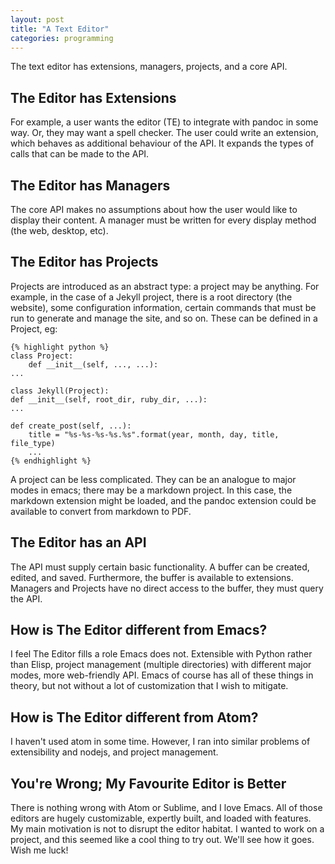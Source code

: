 ```yaml
---
layout: post
title: "A Text Editor"
categories: programming
---
```


The text editor has extensions, managers, projects, and a core API.  

## The Editor has Extensions

For example, a user wants the editor (TE) to integrate with pandoc in some way. Or, they may want a spell checker. The user could write an extension, which behaves as additional behaviour of the API. It expands the types of calls that can be made to the API.  

## The Editor has Managers

The core API makes no assumptions about how the user would like to display their content. A manager must be written for every display method (the web, desktop, etc).  

## The Editor has Projects

Projects are introduced as an abstract type: a project may be anything. For example, in the case of a Jekyll project, there is a root directory (the website), some configuration information, certain commands that must be run to generate and manage the site, and so on. These can be defined in a Project, eg:  

  
    {% highlight python %}
    class Project:
        def __init__(self, ..., ...):
	...
		
    class Jekyll(Project):
	def __init__(self, root_dir, ruby_dir, ...):
	...
		
	def create_post(self, ...):
	    title = "%s-%s-%s-%s.%s".format(year, month, day, title, file_type)
	    ...
    {% endhighlight %}
	
	
A project can be less complicated. They can be an analogue to major modes in emacs; there may be a markdown project. In this case, the markdown extension might be loaded, and the pandoc extension could be available to convert from markdown to PDF.


## The Editor has an API

The API must supply certain basic functionality. A buffer can be created, edited, and saved. Furthermore, the buffer is available to extensions. Managers and Projects have no direct access to the buffer, they must query the API.

## How is The Editor different from Emacs?

I feel The Editor fills a role Emacs does not. Extensible with Python rather than Elisp, project management (multiple directories) with different major modes, more web-friendly API. Emacs of course has all of these things in theory, but not without a lot of customization that I wish to mitigate. 

## How is The Editor different from Atom?

I haven't used atom in some time. However, I ran into similar problems of extensibility and nodejs, and project management.

## You're Wrong; My Favourite Editor is Better

There is nothing wrong with Atom or Sublime, and I love Emacs. All of those editors are hugely customizable, expertly built, and loaded with features. My main motivation is not to disrupt the editor habitat. I wanted to work on a project, and this seemed like a cool thing to try out. We'll see how it goes. Wish me luck!
